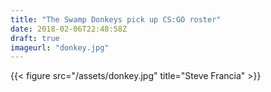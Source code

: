 ```yaml
---
title: "The Swamp Donkeys pick up CS:GO roster"
date: 2018-02-06T22:48:58Z
draft: true
imageurl: "donkey.jpg"
---
```



{{< figure src="/assets/donkey.jpg" title="Steve Francia" >}}

